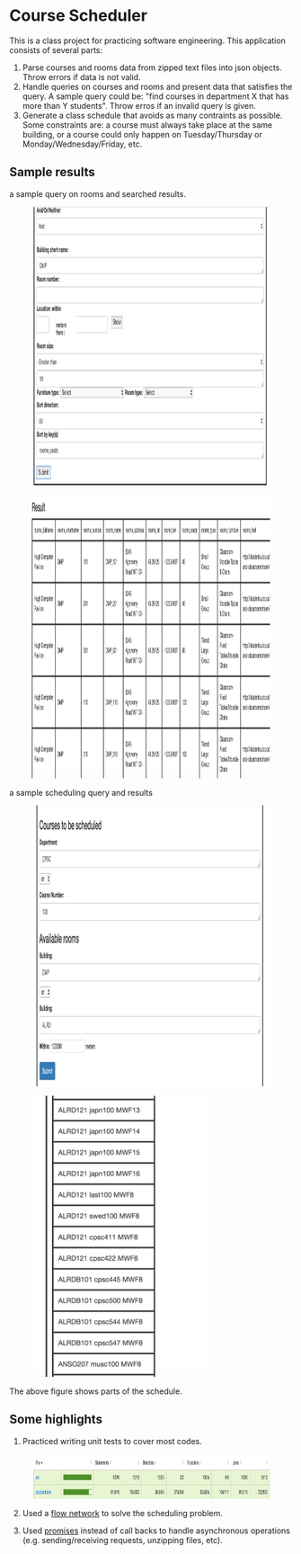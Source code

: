# Course Scheduler
This is a class project for practicing software engineering. This application consists of several parts:
1. Parse courses and rooms data from zipped text files into json objects. Throw errors if data is not valid.
2. Handle queries on courses and rooms and present data that satisfies the query. A sample query could be: "find courses in department X that has more than Y students". Throw erros if an invalid query is given.
3. Generate a class schedule that avoids as many contraints as possible. Some constraints are: a course must always take place at the same building, or a course could only happen on Tuesday/Thursday or Monday/Wednesday/Friday, etc.

## Sample results
a sample query on rooms and searched results.
<figure>
  <img height=500 src="imgs/sample_room_query.png" alt="room query">
</figure>

<figure>
  <img height=500 src="imgs/room_query_results.png" alt="room query results">
</figure>

a sample scheduling query and results
<figure>
  <img height=500 src="imgs/sample_schedule_query.png" alt="schedule query">
</figure>

<figure>
  <img height=500 src="imgs/sample_schedule_results.png" alt="schedule">
</figure>

The above figure shows parts of the schedule. 

## Some highlights
1. Practiced writing unit tests to cover most codes.
<figure>
  <img height=80 src="imgs/code_coverage.png" alt="code coverage">
</figure>

2. Used a <a href="https://en.wikipedia.org/wiki/Flow_network" target="_blank">flow network</a> to solve the scheduling problem.

3. Used <a href="https://www.npmjs.com/package/request-promise" target="_blank">promises</a> instead of call backs to handle asynchronous operations (e.g. sending/receiving requests, unzipping files, etc).
